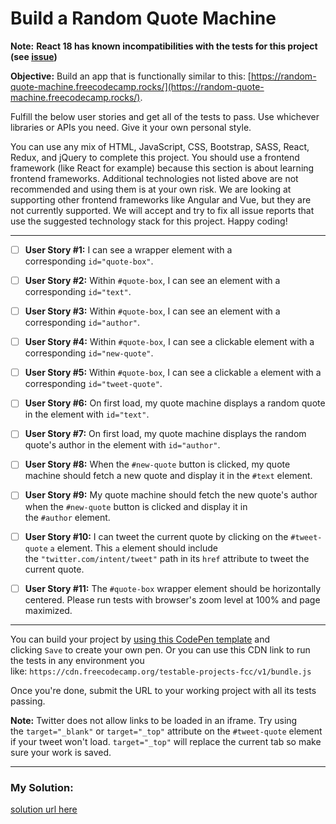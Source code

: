 Build a Random Quote Machine
============================



**Note:** **React 18 has known incompatibilities with the tests for this project (see [issue](https://github.com/freeCodeCamp/freeCodeCamp/issues/45922))**



**Objective:** Build an app that is functionally similar to this: [https://random-quote-machine.freecodecamp.rocks/](https://random-quote-machine.freecodecamp.rocks/).



Fulfill the below user stories and get all of the tests to pass. Use whichever libraries or APIs you need. Give it your own personal style.

You can use any mix of HTML, JavaScript, CSS, Bootstrap, SASS, React, Redux, and jQuery to complete this project. You should use a frontend framework (like React for example) because this section is about learning frontend frameworks. Additional technologies not listed above are not recommended and using them is at your own risk. We are looking at supporting other frontend frameworks like Angular and Vue, but they are not currently supported. We will accept and try to fix all issue reports that use the suggested technology stack for this project. Happy coding!



---

- [ ] **User Story #1:** I can see a wrapper element with a corresponding `id="quote-box"`.
  
  

- [ ] **User Story #2:** Within `#quote-box`, I can see an element with a corresponding `id="text"`.
  
  

- [ ] **User Story #3:** Within `#quote-box`, I can see an element with a corresponding `id="author"`.
  
  

- [ ] **User Story #4:** Within `#quote-box`, I can see a clickable element with a corresponding `id="new-quote"`.
  
  

- [ ] **User Story #5:** Within `#quote-box`, I can see a clickable `a` element with a corresponding `id="tweet-quote"`.
  
  

- [ ] **User Story #6:** On first load, my quote machine displays a random quote in the element with `id="text"`.
  
  

- [ ] **User Story #7:** On first load, my quote machine displays the random quote's author in the element with `id="author"`.
  
  

- [ ] **User Story #8:** When the `#new-quote` button is clicked, my quote machine should fetch a new quote and display it in the `#text` element.
  
  

- [ ] **User Story #9:** My quote machine should fetch the new quote's author when the `#new-quote` button is clicked and display it in the `#author` element.
  
  

- [ ] **User Story #10:** I can tweet the current quote by clicking on the `#tweet-quote` `a` element. This `a` element should include the `"twitter.com/intent/tweet"` path in its `href` attribute to tweet the current quote.
  
  

- [ ] **User Story #11:** The `#quote-box` wrapper element should be horizontally centered. Please run tests with browser's zoom level at 100% and page maximized.
  
  

---

You can build your project by [using this CodePen template](https://codepen.io/pen?template=MJjpwO) and clicking `Save` to create your own pen. Or you can use this CDN link to run the tests in any environment you like: `https://cdn.freecodecamp.org/testable-projects-fcc/v1/bundle.js`

Once you're done, submit the URL to your working project with all its tests passing.



**Note:** Twitter does not allow links to be loaded in an iframe. Try using the `target="_blank"` or `target="_top"` attribute on the `#tweet-quote` element if your tweet won't load. `target="_top"` will replace the current tab so make sure your work is saved.



* * *

### My Solution:

[solution url here](solution-url-here)
